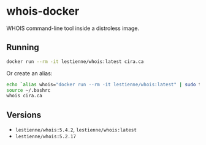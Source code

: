# whois-docker

WHOIS command-line tool inside a distroless image.

## Running

```bash
docker run --rm -it lestienne/whois:latest cira.ca
```

Or create an alias:
```bash
echo `alias whois="docker run --rm -it lestienne/whois:latest" | sudo tee -a ~/.bashrc`
source ~/.bashrc
whois cira.ca
```

## Versions

- `lestienne/whois:5.4.2`, `lestienne/whois:latest`
- `lestienne/whois:5.2.17`